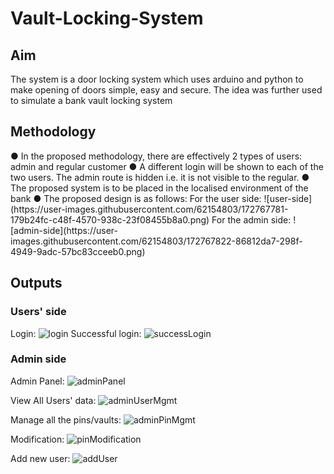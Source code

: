 # Vault-Locking-System

<h2> Aim </h2>
The system is a door locking system which uses arduino and python to make opening of doors simple, easy and secure.
The idea was further used to simulate a bank vault locking system

<h2> Methodology </h2>
● In the proposed methodology, there are effectively 2 types of users: admin and
regular customer
● A different login will be shown to each of the two users. The admin route is
hidden i.e. it is not visible to the regular.
● The proposed system is to be placed in the localised environment of the bank
● The proposed design is as follows:
  For the user side:
  ![user-side](https://user-images.githubusercontent.com/62154803/172767781-179b24fc-c48f-4570-938c-23f08455b8a0.png)
  For the admin side:
  ![admin-side](https://user-images.githubusercontent.com/62154803/172767822-86812da7-298f-4949-9adc-57bc83cceeb0.png)

<h2> Outputs </h2>

<h3> Users' side </h3>

Login: 
  ![login](https://user-images.githubusercontent.com/62154803/172767949-e3ef7042-277c-4770-a45f-91e5b64925c2.png)
Successful login:
  ![successLogin](https://user-images.githubusercontent.com/62154803/172768072-798da50b-156c-42b0-b340-ba7edc9fd7d1.png)

<h3> Admin side </h3>

Admin Panel:
  ![adminPanel](https://user-images.githubusercontent.com/62154803/172768152-a1cf87b2-309e-4c28-91d6-61bea5a74897.png)

View All Users' data:
  ![adminUserMgmt](https://user-images.githubusercontent.com/62154803/172768322-7c0db134-699a-420e-b82e-c41860df0f0d.png)

Manage all the pins/vaults:
  ![adminPinMgmt](https://user-images.githubusercontent.com/62154803/172768652-d2a4c88b-a447-47b0-8c5b-ac89fd3c9161.png)
  
  Modification:
    ![pinModification](https://user-images.githubusercontent.com/62154803/172768865-4c002712-f558-4f62-970d-094082cdc67a.png)

Add new user:
  ![addUser](https://user-images.githubusercontent.com/62154803/172768961-1ce94119-248c-4d20-a942-d9b9b83cf8e8.png)
